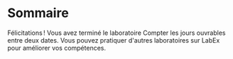 # Sommaire

Félicitations ! Vous avez terminé le laboratoire Compter les jours ouvrables entre deux dates. Vous pouvez pratiquer d'autres laboratoires sur LabEx pour améliorer vos compétences.

